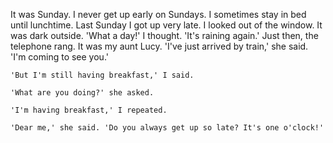 It was Sunday. I never get up early on Sundays. I sometimes stay in bed until lunchtime. Last Sunday I got up very late. I looked out of the window. It was dark outside. 'What a day!' I thought. 'It's raining again.' Just then, the telephone rang. It was my aunt Lucy. 'I've just arrived by train,' she said. 'I'm coming to see you.'

	'But I'm still having breakfast,' I said.

	'What are you doing?' she asked.

	'I'm having breakfast,' I repeated. 

	'Dear me,' she said. 'Do you always get up so late? It's one o'clock!'



